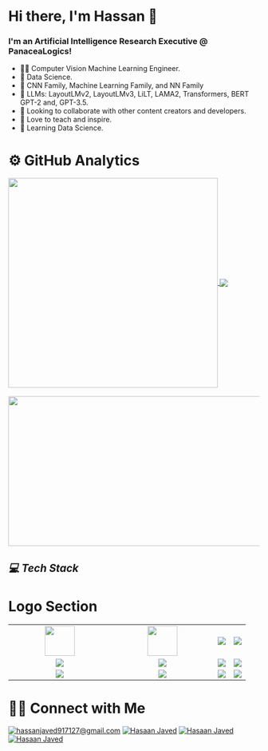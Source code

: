 # Hi there, I'm Hassan 👋

### I'm an Artificial Intelligence Research Executive @ PanaceaLogics!

* 👨‍💻 Computer Vision Machine Learning Engineer.
* 🌱 Data Science.
* 🤖 CNN Family, Machine Learning Family, and NN Family
* 🤖 LLMs: LayoutLMv2, LayoutLMv3, LiLT, LAMA2, Transformers, BERT GPT-2 and, GPT-3.5.
* 👯 Looking to collaborate with other content creators and developers.
* 📢 Love to teach and inspire.
* 🔭 Learning Data Science.


# ⚙️ GitHub Analytics


<a href="https://github.com/hassan883">
  <img align="Center" width="420" src="https://github-readme-stats.vercel.app/api?username=hassan883&show_icons=true&theme=algolia" />
</a>

<a href="https://github.com/hassan883">
  <img align="Center" src="https://github-readme-stats.vercel.app/api/top-langs/?username=hassan883&layout=compact&theme=algolia&langs_count=10&https://github.com/anuraghazra/github-readme-stats" />
</a>

<br>
</br>

<a href="https://github.com/hassan883">
  <img height="300" width="780" align="Center" src="https://github-readme-streak-stats.herokuapp.com/?user=hassan883&theme=algolia&https://github.com/DenverCoder1/github-readme-streak-stats" />
</a>

<h2><i>💻 Tech Stack</i></h2>

# Logo Section
<table width="100">
  <tr>
      <td align='center' width="190">
          <img src="https://www.jing.fm/clipimg/full/53-537670_python-png-file-python-logo-png.png" width="60">
      </td>
      <td align='center' width="190">
          <img src="https://github.com/abranhe/programming-languages-logos/blob/master/src/javascript/javascript.svg" width="60">
      </td>
      <td align='center'>
          <img src="https://i.pinimg.com/originals/f0/db/f5/f0dbf54f437965521e9aa5d6da2cf6c6.png">
      </td>
           <td align='center'>
          <img src="https://www.wi6labs.com/wp-content/uploads/2019/12/Machine-learning-logo-1.png">
      </td>
      
  </tr>
  <tr>
      <td align='center' width="190">
          <img src="https://miro.medium.com/v2/resize:fit:1200/1*HMCIHPssGii0Zk1CfLTrVA.png">
      </td>
      <td align='center' width="190">
          <img src="https://miro.medium.com/v2/resize:fit:828/format:webp/1*4br4WmxNo0jkcsY796jGDQ.jpeg">
      </td>
        <td align='center'>
          <img src="https://www.pngitem.com/pimgs/m/32-324790_keras-python-hd-png-download.png">
      </td>
        <td align='center'>
          <img src="https://upload.wikimedia.org/wikipedia/commons/thumb/0/05/Scikit_learn_logo_small.svg/2560px-Scikit_learn_logo_small.svg.png">
      </td>
  </tr>
  <tr>
      <td align='center'>
          <img src="https://upload.wikimedia.org/wikipedia/commons/thumb/3/31/NumPy_logo_2020.svg/1280px-NumPy_logo_2020.svg.png">
      </td>
        <td align='center'>
          <img src="https://miro.medium.com/v2/resize:fit:860/1*Zg5iaVHIYyrS6oBmBRFmSw.png" >
        </td>
        <td align='center'>
          <img src="https://asset.brandfetch.io/idbyoKq4tZ/id0B3_53hD.png">
      </td>
      <td align='center'>
          <img src="https://buttercms.com/static/images/tech_banners/Flask.png" >
      </td>
  </tr>
</table>

# 🤝🏻 Connect with Me

<a href="mailto:hassanjaved917127@gmail.com">![hassanjaved917127@gmail.com](https://img.shields.io/badge/Gmail-D14836?style=for-the-badge&logo=gmail&logoColor=white)</a>
<a href="https://www.linkedin.com/in/hassan-javed-4b9930168">![Hasaan Javed](https://img.shields.io/badge/LinkedIn-0077B5?style=for-the-badge&logo=linkedin&logoColor=white)</a>
<a href="https://www.facebook.com/profile.php?id=100021820246297">![Hasaan Javed](https://img.shields.io/badge/Facebook-1877F2?style=for-the-badge&logo=facebook&logoColor=white)</a>
<a href="https://www.instagram.com/hassanjaved917127">![Hasaan Javed](https://img.shields.io/badge/Instagram-E4405F?style=for-the-badge&logo=instagram&logoColor=white)</a>
